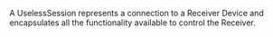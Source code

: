 A UselessSession represents a connection to a Receiver Device and encapsulates all the functionality available to
control the Receiver.